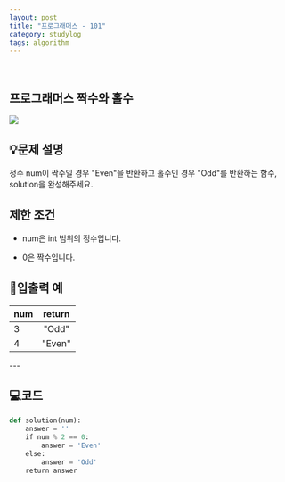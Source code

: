 ```yaml
---
layout: post
title: "프로그래머스 - 101"
category: studylog
tags: algorithm
---
```


<br>

## 프로그래머스 짝수와 홀수


![](https://velog.velcdn.com/images/dlsdud9098/post/e1464da6-734f-4172-a5d3-8df73b71a328/image.png)
## 💡문제 설명
정수 num이 짝수일 경우 "Even"을 반환하고 홀수인 경우 "Odd"를 반환하는 함수, solution을 완성해주세요.


## 제한 조건
* num은 int 범위의 정수입니다.




* 0은 짝수입니다.




## 🔢입출력 예




<table><thead><tr><th>num</th><th style="text-align: center">return</th></tr></thead><tbody><tr><td>3</td><td style="text-align: center">"Odd"</td></tr><tr><td>4</td><td style="text-align: center">"Even"</td></tr></tbody>
</table>
---


## 💻코드


```python
def solution(num):
    answer = ''
    if num % 2 == 0:
        answer = 'Even'
    else:
        answer = 'Odd'
    return answer
```
